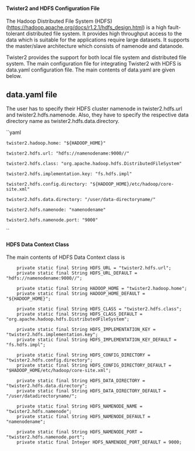 #### Twister2 and HDFS Configuration File

The Hadoop Distributed File System (HDFS) (https://hadoop.apache.org/docs/r1.2.1/hdfs_design.html) is a high fault-tolerant distributed file system. 
It provides high throughput access to the data which is suitable for the applications require large datasets. It supports the master/slave architecture
which consists of namenode and datanode. 

Twister2 provides the support for both local file system and distributed file system. The main configuration file for integrating Twister2 with HDFS
is data.yaml configuration file. The main contents of data.yaml are given below. 

## data.yaml file

The user has to specify their HDFS cluster namenode in twister2.hdfs.url and twister2.hdfs.namenode. Also, they have to
specify the respective data directory name as twister2.hdfs.data.directory.

\`\`yaml

```text
twister2.hadoop.home: "${HADOOP_HOME}"

twister2.hdfs.url: "hdfs://namenodename:9000//"

twister2.hdfs.class: "org.apache.hadoop.hdfs.DistributedFileSystem"

twister2.hdfs.implementation.key: "fs.hdfs.impl"

twister2.hdfs.config.directory: "${HADOOP_HOME}/etc/hadoop/core-site.xml"

twister2.hdfs.data.directory: "/user/data-directoryname/"

twister2.hdfs.namenode: "namenodename"

twister2.hdfs.namenode.port: "9000"
```

\`\`

#### HDFS Data Context Class

The main contents of HDFS Data Context class is 

```text
    private static final String HDFS_URL = "twister2.hdfs.url";
    private static final String HDFS_URL_DEFAULT = "hdfs://namenodename:9000//";

    private static final String HADOOP_HOME = "twister2.hadoop.home";
    private static final String HADOOP_HOME_DEFAULT = "${HADOOP_HOME}";

    private static final String HDFS_CLASS = "twister2.hdfs.class";
    private static final String HDFS_CLASS_DEFAULT = "org.apache.hadoop.hdfs.DistributedFileSystem";

    private static final String HDFS_IMPLEMENTATION_KEY = "twister2.hdfs.implementation.key";
    private static final String HDFS_IMPLEMENTATION_KEY_DEFAULT = "fs.hdfs.impl";

    private static final String HDFS_CONFIG_DIRECTORY = "twister2.hdfs.config.directory";
    private static final String HDFS_CONFIG_DIRECTORY_DEFAULT = "$HADOOP_HOME/etc/hadoop/core-site.xml";

    private static final String HDFS_DATA_DIRECTORY = "twister2.hdfs.data.directory";
    private static final String HDFS_DATA_DIRECTORY_DEFAULT = "/user/datadirectoryname/";

    private static final String HDFS_NAMENODE_NAME = "twister2.hdfs.namenode";
    private static final String HDFS_NAMENODE_DEFAULT = "namenodename";

    private static final String HDFS_NAMENODE_PORT = "twister2.hdfs.namenode.port";
    private static final Integer HDFS_NAMENODE_PORT_DEFAULT = 9000;
```
    



    

